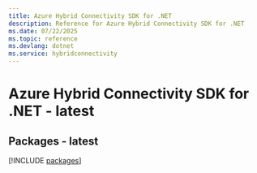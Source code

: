 ```yaml
---
title: Azure Hybrid Connectivity SDK for .NET
description: Reference for Azure Hybrid Connectivity SDK for .NET
ms.date: 07/22/2025
ms.topic: reference
ms.devlang: dotnet
ms.service: hybridconnectivity
---
```

# Azure Hybrid Connectivity SDK for .NET - latest
## Packages - latest
[!INCLUDE [packages](hybrid-connectivity-index.md)]